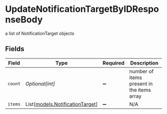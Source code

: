 # UpdateNotificationTargetByIDResponseBody

a list of NotificationTarget objects


## Fields

| Field                                                              | Type                                                               | Required                                                           | Description                                                        |
| ------------------------------------------------------------------ | ------------------------------------------------------------------ | ------------------------------------------------------------------ | ------------------------------------------------------------------ |
| `count`                                                            | *Optional[int]*                                                    | :heavy_minus_sign:                                                 | number of items present in the items array                         |
| `items`                                                            | List[[models.NotificationTarget](../models/notificationtarget.md)] | :heavy_minus_sign:                                                 | N/A                                                                |
